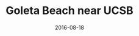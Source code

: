 ---
title: "Goleta Beach near UCSB"
date: 2016-08-18
picture: /assets/camera-roll/2016/08/2016-08-18-goleta-beach-near-ucsb/20160818_203433183_iOS.jpg
thumbnail: /assets/camera-roll/2016/08/2016-08-18-goleta-beach-near-ucsb/20160818_203433183_iOS-thumbnail.jpg
type: picture
tags:
  - photograph
  - Goleta Beach
  - beach
  - UCSB
  - Santa Barbara
---
